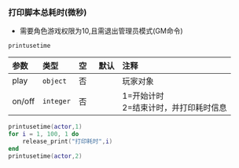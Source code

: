 ### 打印脚本总耗时(微秒)

- 需要角色游戏权限为10,且需退出管理员模式(GM命令)

`printusetime`

| 参数   | 类型      | 空   | 默认 | 注释                                     |
| :----- | :-------- | :--- | :--- | :--------------------------------------- |
| play   | `object`  | 否   |      | 玩家对象                                 |
| on/off | `integer` | 否   |      | 1=开始计时<br />2=结束计时，并打印耗时信息 |

```lua
printusetime(actor,1)
for i = 1, 100, 1 do
    release_print("打印耗时",i)
end
printusetime(actor,2)
```

